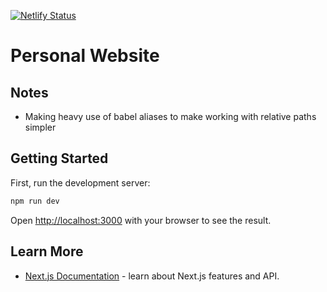 [![Netlify Status](https://api.netlify.com/api/v1/badges/3ef3658f-14db-44c1-8751-4dadadc6595b/deploy-status)](https://app.netlify.com/sites/alexchao/deploys)

# Personal Website

## Notes
- Making heavy use of babel aliases to make working with relative paths simpler

## Getting Started

First, run the development server:

```bash
npm run dev
```

Open [http://localhost:3000](http://localhost:3000) with your browser to see the result.


## Learn More
- [Next.js Documentation](https://nextjs.org/docs) - learn about Next.js features and API.
